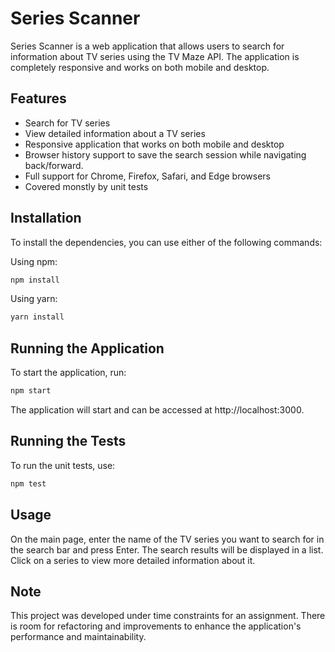 # Series Scanner

Series Scanner is a web application that allows users to search for information about TV series using the TV Maze API. The application is completely responsive and works on both mobile and desktop.

## Features

- Search for TV series
- View detailed information about a TV series
- Responsive application that works on both mobile and desktop
- Browser history support to save the search session while navigating back/forward.
- Full support for Chrome, Firefox, Safari, and Edge browsers
- Covered monstly by unit tests

## Installation

To install the dependencies, you can use either of the following commands:

Using npm:

```bash
npm install
```

Using yarn:

```bash
yarn install
```

## Running the Application

To start the application, run:

```bash
npm start
```

The application will start and can be accessed at http://localhost:3000.

## Running the Tests

To run the unit tests, use:

```bash
npm test
```

## Usage

On the main page, enter the name of the TV series you want to search for in the search bar and press Enter. The search results will be displayed in a list. Click on a series to view more detailed information about it.

## Note

This project was developed under time constraints for an assignment. There is room for refactoring and improvements to enhance the application's performance and maintainability.
